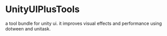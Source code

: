 # UnityUIPlusTools
a tool bundle for unity ui. it improves visual effects and performance using dotween and unitask.

